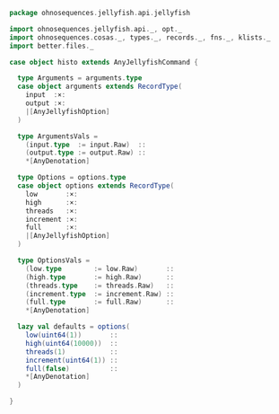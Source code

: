 
```scala
package ohnosequences.jellyfish.api.jellyfish

import ohnosequences.jellyfish.api._, opt._
import ohnosequences.cosas._, types._, records._, fns._, klists._
import better.files._

case object histo extends AnyJellyfishCommand {

  type Arguments = arguments.type
  case object arguments extends RecordType(
    input  :×:
    output :×:
    |[AnyJellyfishOption]
  )

  type ArgumentsVals =
    (input.type  := input.Raw)  ::
    (output.type := output.Raw) ::
    *[AnyDenotation]

  type Options = options.type
  case object options extends RecordType(
    low       :×:
    high      :×:
    threads   :×:
    increment :×:
    full      :×:
    |[AnyJellyfishOption]
  )

  type OptionsVals =
    (low.type        := low.Raw)       ::
    (high.type       := high.Raw)      ::
    (threads.type    := threads.Raw)   ::
    (increment.type  := increment.Raw) ::
    (full.type       := full.Raw)      ::
    *[AnyDenotation]

  lazy val defaults = options(
    low(uint64(1))       ::
    high(uint64(10000))  ::
    threads(1)           ::
    increment(uint64(1)) ::
    full(false)          ::
    *[AnyDenotation]
  )

}

```




[test/scala/Jellyfish.scala]: ../../../../test/scala/Jellyfish.scala.md
[main/scala/api/options.scala]: ../options.scala.md
[main/scala/api/package.scala]: ../package.scala.md
[main/scala/api/expressions.scala]: ../expressions.scala.md
[main/scala/api/uint64.scala]: ../uint64.scala.md
[main/scala/api/commands/histo.scala]: histo.scala.md
[main/scala/api/commands/queryAll.scala]: queryAll.scala.md
[main/scala/api/commands/query.scala]: query.scala.md
[main/scala/api/commands/dump.scala]: dump.scala.md
[main/scala/api/commands/merge.scala]: merge.scala.md
[main/scala/api/commands/bc.scala]: bc.scala.md
[main/scala/api/commands/count.scala]: count.scala.md
